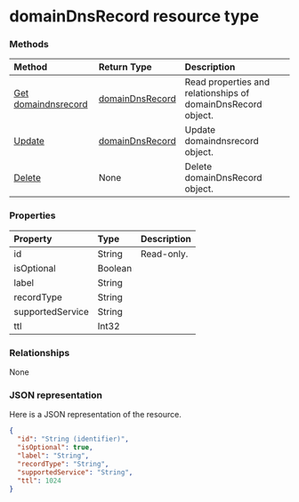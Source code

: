 # domainDnsRecord resource type




### Methods

| Method		   | Return Type	|Description|
|:---------------|:--------|:----------|
|[Get domaindnsrecord](../api/domaindnsrecord_get.md) | [domainDnsRecord](domaindnsrecord.md) |Read properties and relationships of domainDnsRecord object.|
|[Update](../api/domaindnsrecord_update.md) | [domainDnsRecord](domaindnsrecord.md)	|Update domaindnsrecord object. |
|[Delete](../api/domaindnsrecord_delete.md) | None |Delete domainDnsRecord object. |

### Properties
| Property	   | Type	|Description|
|:---------------|:--------|:----------|
|id|String| Read-only.|
|isOptional|Boolean||
|label|String||
|recordType|String||
|supportedService|String||
|ttl|Int32||

### Relationships
None


### JSON representation

Here is a JSON representation of the resource.

<!-- {
  "blockType": "resource",
  "optionalProperties": [

  ],
  "@odata.type": "microsoft.graph.domainDnsRecord"
}-->

```json
{
  "id": "String (identifier)",
  "isOptional": true,
  "label": "String",
  "recordType": "String",
  "supportedService": "String",
  "ttl": 1024
}

```

<!-- uuid: 8fcb5dbc-d5aa-4681-8e31-b001d5168d79
2015-10-25 14:57:30 UTC -->
<!-- {
  "type": "#page.annotation",
  "description": "domainDnsRecord resource",
  "keywords": "",
  "section": "documentation",
  "tocPath": ""
}-->